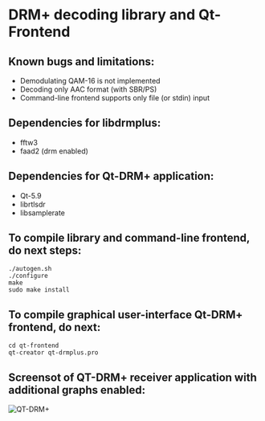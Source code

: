 # DRM+ decoding library and Qt-Frontend

## Known bugs and limitations:
- Demodulating QAM-16 is not implemented
- Decoding only AAC format (with SBR/PS)
- Command-line frontend supports only file (or stdin) input

## Dependencies for libdrmplus:
- fftw3
- faad2 (drm enabled)

## Dependencies for Qt-DRM+ application:
- Qt-5.9
- librtlsdr
- libsamplerate

## To compile library and command-line frontend, do next steps:
```
./autogen.sh
./configure
make
sudo make install
```

## To compile graphical user-interface Qt-DRM+ frontend, do next:
```
cd qt-frontend
qt-creator qt-drmplus.pro
```

## Screensot of QT-DRM+ receiver application with additional graphs enabled:
![QT-DRM+](https://github.com/Opendigitalradio/qt-drmplus/blob/master/docs/qt-drmplus_screenshot.png)
